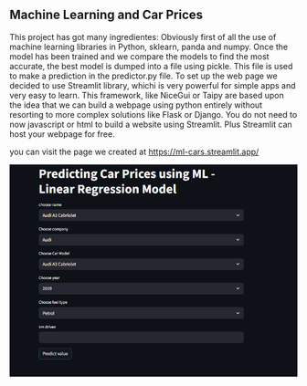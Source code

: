 ## Machine Learning and Car Prices

This project has got many ingredientes: Obviously first of all the use of machine learning libraries in Python, sklearn, panda and numpy.
Once the model has been trained and we compare the models to find the most accurate, the best model is dumped into a file using pickle. This file is used to make a prediction in the predictor.py file. To set up the web page we decided to use Streamlit library, whichi is very powerful for simple apps and very easy to learn. This framework, like NiceGui or Taipy are based upon the idea that we can build a webpage using python entirely without resorting to more complex solutions like Flask or Django. You do not need to now javascript or html to build a website using Streamlit. Plus Streamlit can host your webpage for free. 

you can visit the page we created at https://ml-cars.streamlit.app/

![alt text](image.png "Title")
